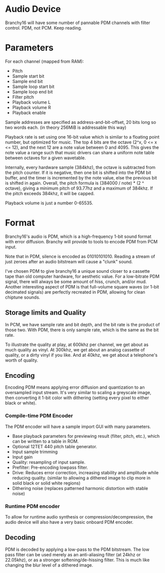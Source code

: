 # Audio Device

Branchy16 will have some number of pannable PDM channels with filter control. PDM, not PCM. Keep reading.

# Parameters

For each channel (mapped from RAM):
 - Pitch
 - Sample start bit
 - Sample end bit
 - Sample loop start bit
 - Sample loop end bit
 - Filter pitch
 - Playback volume L
 - Playback volume R
 - Playback enable

Sample addresses are specified as address-and-bit-offset, 20 bits long so two words each. (in theory 256MiB is addressable this way)

Playback rate is set using one 16-bit value which is similar to a floating point number, but optimized for music. The top 4 bits are the octave (2^x, 0 <= x <= 12), and the next 12 are a note value between 0 and 4095. This gives the note value a range such that music drivers can share a uniform note table between octaves for a given wavetable.

Internally, every hardware sample (384khz), the octave is subtracted from the pitch counter. If it is negative, then one bit is shifted into the PDM bit buffer, and the timer is incremented by the note value, else the previous bit is shifted in again. Overall, the pitch formula is (384000 / note) * (2 ^ octave), giving a minimum pitch of 93.77hz and a maximum of 384khz. If the pitch exceeds 384khz, it will be capped.

Playback volume is just a number 0-65535.

# Format

Branchy16's audio is PDM, which is a high-frequency 1-bit sound format with error diffusion. Branchy will provide to tools to encode PDM from PCM input.

Note that in PDM, silence is encoded as 01010101010. Reading a stream of just zeroes after an audio bitstream will cause a "clunk" sound.

I've chosen PDM to give branchy16 a unique sound closer to a cassette tape than old computer hardware, for aesthetic value. For a low-bitrate PDM signal, there will always be some amount of hiss, crunch, and/or mud. Another interesting aspect of PDM is that full-volume square waves (or 1-bit decimated signals) are perfectly recreated in PDM, allowing for clean chiptune sounds.

## Storage limits and Quality

In PCM, we have sample rate and bit depth, and the bit rate is the product of those two. With PDM, there is only sample rate, which is the same as the bit rate.

To illustrate the quality at play, at 600khz per channel, we get about as much quality as vinyl. At 300khz, we get about an analog cassette of quality, or a dirty vinyl if you like. And at 40khz, we get about a telephone's worth of quality.

## Encoding

Encoding PDM means applying error diffusion and quantization to an oversampled input stream. It's very similar to scaling a greyscale image, then converting it 1-bit color with dithering (setting every pixel to either black or white).

### Compile-time PDM Encoder

The PDM encoder will have a sample import GUI with many parameters.

 - Base playback parameters for previewing result (filter, pitch, etc.), which can be written to a table in ROM.
 - Optional 12TET 440 pitch table generator.
 - Input sample trimming
 - Input gain
 - Quality: resampling of input sample.
 - Prefilter: Pre-encoding lowpass filter.
 - Drive: Reduces error correction, increasing stability and amplitude while reducing quality. (similar to allowing a dithered image to clip more in solid black or solid white regions)
 - Dithering noise (replaces patterned harmonic distortion with stable noise)

### Runtime PDM encoder

To allow for runtime audio synthesis or compression/decompression, the audio device will also have a very basic onboard PDM encoder.

## Decoding

PDM is decoded by applying a low-pass to the PDM bitstream. The low pass filter can be used merely as an anti-aliasing filter (at 24khz or 22.05khz), or as a stronger softening/de-hissing filter. This is much like changing the blur level of a dithered image.
